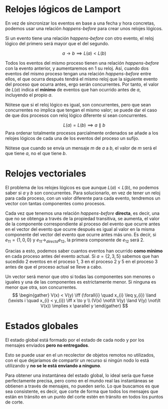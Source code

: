
# Relojes lógicos de Lamport

En vez de sincronizar los eventos en base a una fecha y hora concretas, podemos usar una relación *happens-before* para crear unos relojes lógicos.

Si un evento tiene una relación *happens-before* con otro evento, el reloj lógico del primero será mayor que el del segundo.

$$
a \to b \implies L(a) < L(b)
$$

Todos los eventos del mismo proceso tienen una relación *happens-before* con la evento anterior, y aumentaremos en 1 su reloj. Así, cuando dos eventos del mismo proceso tengan una relación *happens-before* entre ellos, el que ocurra después tendrá el mismo reloj que la siguiente evento del proceso que ocurra antes, ergo serán concurrentes. Por tanto, el valor de $L(a)$ indica el **mínimo** de eventos que han ocurrido antes de $a$, incluyendo el propio $a$.

Nótese que si el reloj lógico es igual, son concurrentes, pero que sean concurrentes no implica que tengan el mismo valor; se puede dar el caso de que dos procesos con reloj lógico diferente sí sean concurrentes.

$$
L(a) = L(b) \implies a \parallel b
$$
Para ordenar totalmente procesos parcialmente ordenados se añade a los relojes lógicos de cada una de los eventos del proceso un sufijo.

Nótese que cuando se envía un mensaje $m$ de $a$ a $b$, el valor de $m$ será el que tiene $a$, no el que tiene $b$.

# Relojes vectoriales

El problema de los relojes lógicos es que aunque $L(a) < L(b)$, no podemos saber si $a$ y $b$ son concurrentes. Para solucionarlo, en vez de tener un reloj para cada proceso, con un valor diferente para cada evento, tendremos un vector con tantas componentes como procesos.

Cada vez que tenemos una relación *happens-before* **directa**, es decir, una que no se obtenga a través de la propiedad transitiva, se aumenta, el valor de la componente correspondiente al proceso del evento que ocurre antes en el vector del evento que ocurre después es igual al valor en la misma componente del vector del evento que ocurre antes más uno. Es decir, si $e_{11} =  \{ 1, 0, 0 \}$ y $e_{11} \to_{directa} e_{12}$, la primera componente de $e_{12}$ será $2$.

Gracias a esto, podemos saber cuantos eventos han ocurrido **como mínimo** en cada proceso antes del evento actual. Si $a = \{ 2, 3, 5 \}$ sabemos que han sucedido 2 eventos en el proceso 1, 3 en el proceso 2 y 5 en el proceso 3 antes de que el proceso actual se lleve a cabo.

Un vector será menor que otro si todas las componentes son menores o iguales y una de las componentes es estrictamente menor. Si ninguna es menor que otra, son concurrentes.
$$
\begin{gather}
V(x) < V(y) \iff (\forall{i} \quad x_{i} \leq y_{i})  \land (\exists i \quad x_{i} < y_{i}) \iff x \to y \\
(V(x) \not\lt V(y) \land V(y) \not\lt V(x)) \implies x \parallel y
\end{gather}
$$

# Estados globales

El estado global está formado por el estado de cada nodo y por los mensajes enviados **pero no entregados**.

Esto se puede usar en el un recolector de objetos remotos no utilizados, con el que dejaríamos de compartir un recurso si ningún nodo lo está utilizando y **no se le está enviando a ninguno**.

Para obtener una instantánea del estado global, lo ideal sería que fuese perfectamente precisa, pero como en el mundo real las instantáneas se obtienen a través de mensajes, no pueden serlo. Lo que buscamos es que sea consistente, es decir, que corte de forma que todos los mensajes que están en tránsito en un punto del corte estén en tránsito en todos los puntos de corte.